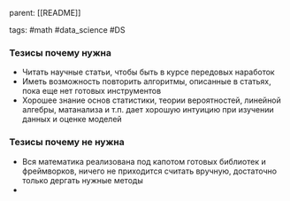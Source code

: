 parent: [[README]]

tags: #math #data_science #DS

### Тезисы почему нужна

- Читать научные статьи, чтобы быть в курсе передовых наработок
- Иметь возможность повторить алгоритмы, описанные в статьях, пока еще нет готовых инструментов
- Хорошее знание основ статистики, теории вероятностей, линейной алгебры, матанализа и т.п. дает хорошую интуицию при изучении данных и оценке моделей

### Тезисы почему не нужна

- Вся математика реализована под капотом готовых библиотек и фреймворков, ничего не приходится считать вручную, достаточно только дергать нужные методы
- 